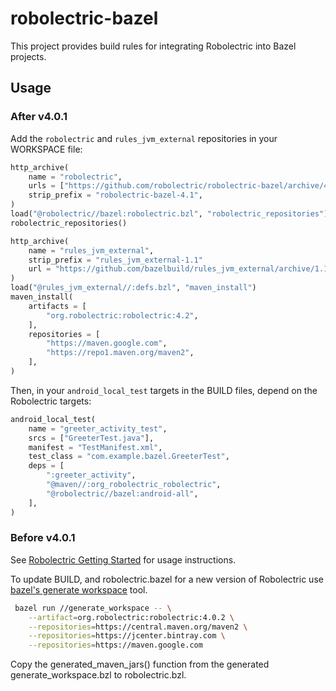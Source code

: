 # robolectric-bazel

This project provides build rules for integrating Robolectric into Bazel
projects.

## Usage

### After v4.0.1

Add the `robolectric` and `rules_jvm_external` repositories in your WORKSPACE file:

```python
http_archive(
    name = "robolectric",
    urls = ["https://github.com/robolectric/robolectric-bazel/archive/4.1.tar.gz"],
    strip_prefix = "robolectric-bazel-4.1",
)
load("@robolectric//bazel:robolectric.bzl", "robolectric_repositories")
robolectric_repositories()

http_archive(
    name = "rules_jvm_external",
    strip_prefix = "rules_jvm_external-1.1"
    url = "https://github.com/bazelbuild/rules_jvm_external/archive/1.1.zip",
)
load("@rules_jvm_external//:defs.bzl", "maven_install")
maven_install(
    artifacts = [
        "org.robolectric:robolectric:4.2",
    ],
    repositories = [
        "https://maven.google.com",
        "https://repo1.maven.org/maven2",
    ],
)
```

Then, in your `android_local_test` targets in the BUILD files, depend on the
Robolectric targets:

```python
android_local_test(
    name = "greeter_activity_test",
    srcs = ["GreeterTest.java"],
    manifest = "TestManifest.xml",
    test_class = "com.example.bazel.GreeterTest",
    deps = [
        ":greeter_activity",
        "@maven//:org_robolectric_robolectric",
        "@robolectric//bazel:android-all",
    ],
)
```

### Before v4.0.1

See [Robolectric Getting
Started](http://robolectric.org/getting-started/#building-with-bazel) for usage
instructions.

To update BUILD, and robolectric.bazel for a new version of Robolectric use
[bazel's generate
workspace](https://docs.bazel.build/versions/master/generate-workspace.html)
tool.

```bash
 bazel run //generate_workspace -- \
    --artifact=org.robolectric:robolectric:4.0.2 \
    --repositories=https://central.maven.org/maven2 \
    --repositories=https://jcenter.bintray.com \
    --repositories=https://maven.google.com
```

Copy the generated_maven_jars() function from the generated
generate_workspace.bzl to robolectric.bzl.
